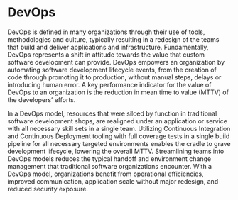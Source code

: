 # DevOps

DevOps is defined in many organizations through their use of tools, methodologies and  culture, typically resulting in a redesign of the teams that build and deliver applications and infrastructure.  Fundamentally, DevOps represents a shift in attitude towards the value that custom software development can provide. DevOps empowers an organization by automating software development lifecycle events, from the creation of code through promoting it to production, without manual steps, delays or introducing human error. A key performance indicator for the value of DevOps to an organization is the reduction in mean time to value (MTTV) of the developers’ efforts.  

In a DevOps model, resources that were siloed by function in traditional software development shops, are realigned under an application or service with all necessary skill sets in a single team. Utilizing Continuous Integration and Continuous Deployment tooling with full coverage tests in a single build pipeline for all necessary targeted environments enables the cradle to grave development lifecycle, lowering the overall MTTV. Streamlining teams into DevOps models reduces the typical handoff and environment change management that traditional software organizations encounter.  With a DevOps model, organizations benefit from operational efficiencies, improved communication, application scale without major redesign, and reduced security exposure.